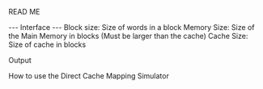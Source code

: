 READ ME 

--- Interface ---
Block size: Size of words in a block
Memory Size: Size of the Main Memory in blocks (Must be larger than the cache)
Cache Size: Size of cache in blocks

Output

How to use the Direct Cache Mapping Simulator
